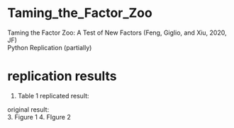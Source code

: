 # Taming_the_Factor_Zoo
Taming the Factor Zoo: A Test of New Factors (Feng, Giglio, and Xiu, 2020, JF) \
Python Replication (partially)

# replication results 
1. Table 1
 replicated result:
  
 original result:   
3. Figure 1
4. FIgure 2
